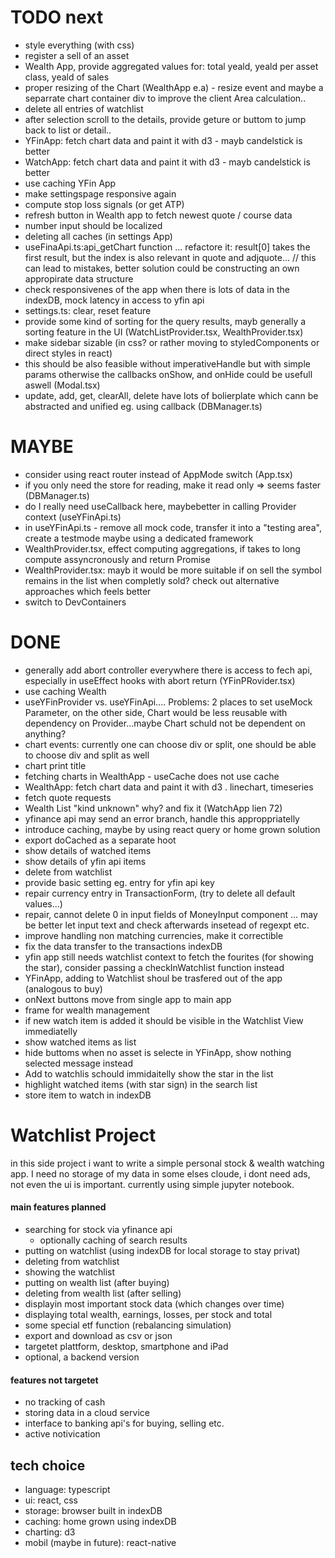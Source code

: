 # TODO next
- style everything (with css)
- register a sell of an asset
- Wealth App, provide aggregated values for: total yeald, yeald per asset class, yeald of sales
- proper resizing of the Chart (WealthApp e.a) - resize event and maybe a separrate chart container div to improve the client Area calculation..
- delete all entries of watchlist
- after selection scroll to the details, provide geture or buttom to jump back to list or detail..
- YFinApp: fetch chart data and paint it with d3 - mayb candelstick is better
- WatchApp: fetch chart data and paint it with d3 - mayb candelstick is better
- use caching YFin App
- make settingspage responsive again
- compute stop loss signals (or get ATP)
- refresh button in Wealth app to fetch newest quote / course data
- number input should be localized
- deleting all caches (in settings App)
- useFinaApi.ts:api_getChart function ... refactore it: result[0] takes the first result, but the index is also relevant in quote and adjquote...
  //      this can lead to mistakes, better solution could be constructing an own appropirate data structure
- check responsivenes of the app when there is lots of data in the indexDB, mock latency in access to yfin api
- settings.ts: clear, reset feature
- provide some kind of sorting for the query results, mayb generally a sorting feature in the UI (WatchListProvider.tsx, WealthProvider.tsx)
- make sidebar sizable (in css? or rather moving to styledComponents or direct styles in react)
- this should be also feasible without imperativeHandle but with simple params otherwise the callbacks onShow, and onHide could be usefull aswell (Modal.tsx)
- update, add, get, clearAll, delete have lots of bolierplate which cann be abstracted and unified eg. using callback (DBManager.ts)

# MAYBE
+ consider using react router instead of AppMode switch (App.tsx)
+ if you only need the store for reading, make it read only => seems faster (DBManager.ts)
+ do I really need useCallback here, maybebetter in calling Provider context (useYFinApi.ts)
+ in useYFinApi.ts - remove all mock code, transfer it into a "testing area", create a testmode maybe using a dedicated framework
+ WealthProvider.tsx, effect computing aggregations, if takes to long compute assyncronously and return Promise
+ WealthProvider.tsx: mayb it would be more suitable if on sell the symbol remains in the list when completly sold? check out alternative approaches which feels better
+ switch to DevContainers

# DONE
- generally add abort controller everywhere there is access to fech api, especially in useEffect hooks with abort return (YFinPRovider.tsx)
- use caching Wealth
- useYFinProvider vs. useYFinApi.... Problems: 2 places to set useMock Parameter, on the other side, Chart would be less reusable with dependency on Provider...maybe Chart schuld not be dependent on anything?
- chart events: currently one can choose div or split, one should be able to choose div and split as well
- chart print title
- fetching charts in WealthApp - useCache does not use cache
- WealthApp: fetch chart data and paint it with d3 . linechart, timeseries
- fetch quote requests
- Wealth List "kind unknown" why? and fix it (WatchApp lien 72)
- yfinance api may send an error branch, handle this approppriatelly
- introduce caching, maybe by using react query or home grown solution
- export doCached as a separate hoot
- show details of watched items
- show details of yfin api items
- delete from watchlist
- provide basic setting eg. entry for yfin api key
- repair currency entry in TransactionForm, (try to delete all default values...)
- repair, cannot delete 0 in input fields of MoneyInput component ... may be better let input text and check afterwards insetead of regexpt etc.
- improve handling non matching currencies, make it correctible
- fix the data transfer to the transactions indexDB
- yfin app still needs watchlist context to fetch the fourites (for showing the star), consider passing a checkInWatchlist function instead
- YFinApp, adding to Watchlist shoul be trasfered out of the app (analogous to buy)
- onNext buttons move from single app to main app
- frame for wealth management
- if new watch item is added it should be visible in the Watchlist View immediatelly
- show watched items as list
- hide buttoms when no asset is selecte in YFinApp, show nothing selected message instead
- Add to watchlis schould immidaitelly show the star in the list
- highlight watched items (with star sign) in the search list
- store item to watch in indexDB



# Watchlist Project

in this side project i want to write a simple personal stock & wealth watching app. I need no storage of my data in some elses cloude, i dont need ads, not even the ui is important. currently using simple jupyter notebook.

#### main features planned
- searching for stock via yfinance api
    - optionally caching of search results
- putting on watchlist (using indexDB for local storage to stay privat)
- deleting from watchlist
- showing the watchlist
- putting on wealth list (after buying)
- deleting from wealth list (after selling)
- displayin most important stock data (which changes over time)
- displaying total wealth, earnings, losses, per stock and total
- some special etf function (rebalancing simulation)
- export and download as csv or json
- targetet plattform, desktop, smartphone and iPad
- optional, a backend version 

#### features not targetet
- no tracking of cash
- storing data in a cloud service
- interface to banking api's for buying, selling etc.
- active notivication 


## tech choice
- language: typescript
- ui: react, css
- storage: browser built in indexDB
- caching: home grown using indexDB
- charting: d3
- mobil (maybe in future): react-native
